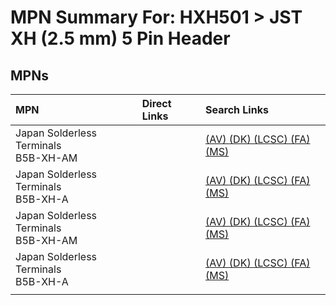 



# MPN Summary For: HXH501 > JST XH (2.5 mm) 5 Pin Header

## MPNs
  

|MPN|Direct Links|Search Links|
| :--- | :--- | :--- |
|Japan Solderless Terminals<br>B5B-XH-AM||[(AV) ](https://www.avnet.com/shop/us/search/B5B-XH-AM)[(DK) ](https://www.digikey.co.uk/en/products/result?s=B5B-XH-AM)[(LCSC) ](https://www.lcsc.com/search?q=B5B-XH-AM)[(FA) ](https://uk.farnell.com/search?st=B5B-XH-AM)[(MS) ](https://www.mouser.com/c/?q=B5B-XH-AM)|
|Japan Solderless Terminals<br>B5B-XH-A||[(AV) ](https://www.avnet.com/shop/us/search/B5B-XH-A)[(DK) ](https://www.digikey.co.uk/en/products/result?s=B5B-XH-A)[(LCSC) ](https://www.lcsc.com/search?q=B5B-XH-A)[(FA) ](https://uk.farnell.com/search?st=B5B-XH-A)[(MS) ](https://www.mouser.com/c/?q=B5B-XH-A)|
|Japan Solderless Terminals<br>B5B-XH-AM||[(AV) ](https://www.avnet.com/shop/us/search/B5B-XH-AM)[(DK) ](https://www.digikey.co.uk/en/products/result?s=B5B-XH-AM)[(LCSC) ](https://www.lcsc.com/search?q=B5B-XH-AM)[(FA) ](https://uk.farnell.com/search?st=B5B-XH-AM)[(MS) ](https://www.mouser.com/c/?q=B5B-XH-AM)|
|Japan Solderless Terminals<br>B5B-XH-A||[(AV) ](https://www.avnet.com/shop/us/search/B5B-XH-A)[(DK) ](https://www.digikey.co.uk/en/products/result?s=B5B-XH-A)[(LCSC) ](https://www.lcsc.com/search?q=B5B-XH-A)[(FA) ](https://uk.farnell.com/search?st=B5B-XH-A)[(MS) ](https://www.mouser.com/c/?q=B5B-XH-A)|
||||
